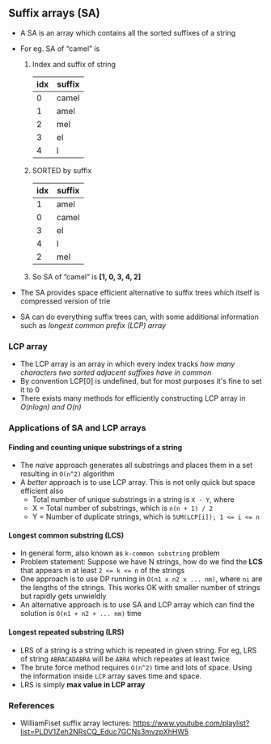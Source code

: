 ## Suffix arrays (SA)
- A SA is an array which contains all the sorted suffixes of a string
- For eg. SA of “camel” is
  1. Index and suffix of string

      idx|suffix
      ---|------
      0|camel
      1|amel
      2|mel
      3|el
      4|l

  2. SORTED by suffix

      idx|suffix
      ---|------
      1|amel
      0|camel
      3|el
      4|l
      2|mel

  3. So SA of “camel” is __[1, 0, 3, 4, 2]__

- The SA provides space efficient alternative to suffix trees which itself is compressed version of trie
- SA can do everything suffix trees can, with some additional information such as _longest common prefix (LCP) array_

### LCP array
- The LCP array is an array in which every index tracks _how many characters two sorted adjacent suffixes have in common_
- By convention LCP[0] is undefined, but for most purposes it's fine to set it to 0
- There exists many methods for efficiently constructing LCP array in _O(nlogn) and O(n)_

### Applications of SA and LCP arrays
#### Finding and counting unique substrings of a string
- The _naive_ approach generates all substrings and places them in a set resulting in `O(n^2)` algorithm
- A _better_ approach is to use LCP array. This is not only quick but space efficient also
  - Total number of unique substrings in a string is `X - Y`, where
  - X = Total number of substrings, which is `n(n + 1) / 2`
  - Y = Number of duplicate strings, which is `SUM(LCP[i]); 1 <= i <= n`

#### Longest common substring (LCS)
- In general form, also known as `k-common substring` problem
- Problem statement: Suppose we have N strings, how do we find the __LCS__ that appears in at least `2 <= k <= n` of the strings
- One approach is to use DP running in `O(n1 x n2 x ... nm)`, where `ni` are the lengths of the strings. This works OK with smaller number of strings but rapidly gets unwieldly
- An alternative approach is to use SA and LCP array which can find the solution is `O(n1 + n2 + ... nm)` time

#### Longest repeated substring (LRS)
- LRS of a string is a string which is repeated in given string. For eg, LRS of string `ABRACADABRA` will be `ABRA` which repeates at least twice
- The brute force method requires `O(n^2)` time and lots of space. Using the information inside `LCP` array saves time and space.
- LRS is simply __max value in LCP array__

### References
- WilliamFiset suffix array lectures: https://www.youtube.com/playlist?list=PLDV1Zeh2NRsCQ_Educ7GCNs3mvzpXhHW5
